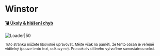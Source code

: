 # Winstor

#### [💣 Úkoly & hlášení chyb](https://github.com/WinstorApps/winstor/issues)

![Loader|50](https://user-images.githubusercontent.com/8235486/231690909-2583a260-dbd2-4c4d-afec-96e655d8fd06.svg)


<sub>Tuto stránku můžete libovolně upravovat. Mějte však na paměti, že tento obsah je veřejně viditelný (pouze tento text, odkazy ne). Pro cokoliv citlivého vytvoříme samostatnou sekci.</sub>
